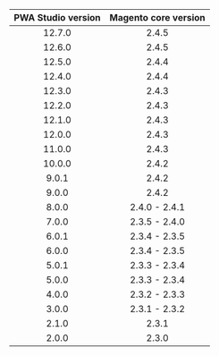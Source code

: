
| PWA Studio version | Magento core version|
| :---: | :---: |
| 12.7.0 | 2.4.5 |
| 12.6.0 | 2.4.5 |
| 12.5.0 | 2.4.4 |
| 12.4.0 | 2.4.4 |
| 12.3.0 | 2.4.3 |
| 12.2.0 | 2.4.3 |
| 12.1.0 | 2.4.3 |
| 12.0.0 | 2.4.3 |
| 11.0.0 | 2.4.3 |
| 10.0.0 | 2.4.2 |
| 9.0.1 | 2.4.2 |
| 9.0.0 | 2.4.2 |
| 8.0.0 | 2.4.0 - 2.4.1 |
| 7.0.0 | 2.3.5 - 2.4.0 |
| 6.0.1 | 2.3.4 - 2.3.5 |
| 6.0.0 | 2.3.4 - 2.3.5 |
| 5.0.1 | 2.3.3 - 2.3.4 |
| 5.0.0 | 2.3.3 - 2.3.4 |
| 4.0.0 | 2.3.2 - 2.3.3 |
| 3.0.0 | 2.3.1 - 2.3.2 |
| 2.1.0 | 2.3.1 |
| 2.0.0 | 2.3.0 |

